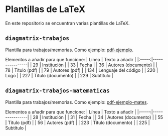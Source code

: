 # Plantillas de LaTeX

En este repositorio se encuentran varias plantillas de LaTeX.

## `diagmatrix-trabajos`

Plantilla para trabajos/memorias. Como ejemplo: [pdf-ejemplo](ejemplos/diagmatrix-trabajos.pdf).

Elementos a añadir para que funcione:
| Línea | Texto a añadir |
|:-----:|----------------|
| 29 | Institución |
| 33 | Fecha |
| 36 | Autores (documento) |
| 78 | Título (pdf) |
| 79 | Autores (pdf) |
| 134 | Lenguaje del código |
| 220 | Logo |
| 227 | Título (documento) |
| 229 | Subtítulo |

## `diagmatrix-trabajos-matematicas`

Plantilla para trabajos/memorias. Como ejemplo: [pdf-ejemplo-mates](ejemplos/diagmatrix-trabajos-matematicas.pdf).

Elementos a añadir para que funcione:
| Línea | Texto a añadir |
|:-----:|----------------|
| 28 | Institución |
| 31 | Fecha |
| 34 | Autores (documento) |
| 55 | Título (pdf) |
| 56 | Autores (pdf) |
| 223 | Título (documento) |
| 225 | Subtítulo |
